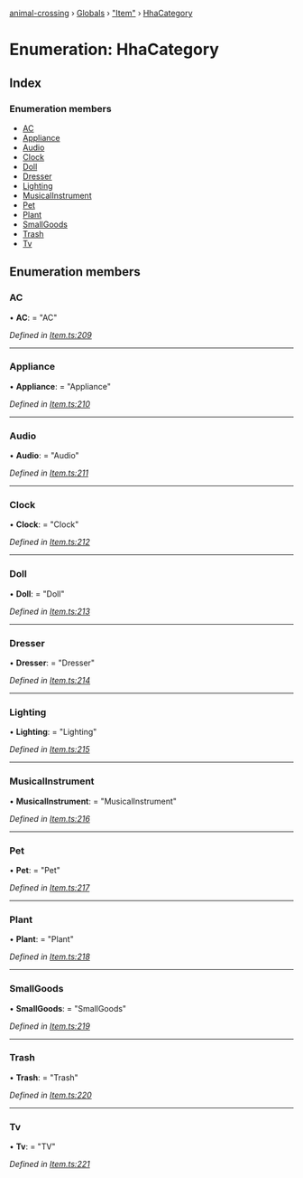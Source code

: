 [animal-crossing](../README.md) › [Globals](../globals.md) › ["Item"](../modules/_item_.md) › [HhaCategory](_item_.hhacategory.md)

# Enumeration: HhaCategory

## Index

### Enumeration members

* [AC](_item_.hhacategory.md#ac)
* [Appliance](_item_.hhacategory.md#appliance)
* [Audio](_item_.hhacategory.md#audio)
* [Clock](_item_.hhacategory.md#clock)
* [Doll](_item_.hhacategory.md#doll)
* [Dresser](_item_.hhacategory.md#dresser)
* [Lighting](_item_.hhacategory.md#lighting)
* [MusicalInstrument](_item_.hhacategory.md#musicalinstrument)
* [Pet](_item_.hhacategory.md#pet)
* [Plant](_item_.hhacategory.md#plant)
* [SmallGoods](_item_.hhacategory.md#smallgoods)
* [Trash](_item_.hhacategory.md#trash)
* [Tv](_item_.hhacategory.md#tv)

## Enumeration members

###  AC

• **AC**: = "AC"

*Defined in [Item.ts:209](https://github.com/Norviah/animal-crossing/blob/26c21f5/module/types/Item.ts#L209)*

___

###  Appliance

• **Appliance**: = "Appliance"

*Defined in [Item.ts:210](https://github.com/Norviah/animal-crossing/blob/26c21f5/module/types/Item.ts#L210)*

___

###  Audio

• **Audio**: = "Audio"

*Defined in [Item.ts:211](https://github.com/Norviah/animal-crossing/blob/26c21f5/module/types/Item.ts#L211)*

___

###  Clock

• **Clock**: = "Clock"

*Defined in [Item.ts:212](https://github.com/Norviah/animal-crossing/blob/26c21f5/module/types/Item.ts#L212)*

___

###  Doll

• **Doll**: = "Doll"

*Defined in [Item.ts:213](https://github.com/Norviah/animal-crossing/blob/26c21f5/module/types/Item.ts#L213)*

___

###  Dresser

• **Dresser**: = "Dresser"

*Defined in [Item.ts:214](https://github.com/Norviah/animal-crossing/blob/26c21f5/module/types/Item.ts#L214)*

___

###  Lighting

• **Lighting**: = "Lighting"

*Defined in [Item.ts:215](https://github.com/Norviah/animal-crossing/blob/26c21f5/module/types/Item.ts#L215)*

___

###  MusicalInstrument

• **MusicalInstrument**: = "MusicalInstrument"

*Defined in [Item.ts:216](https://github.com/Norviah/animal-crossing/blob/26c21f5/module/types/Item.ts#L216)*

___

###  Pet

• **Pet**: = "Pet"

*Defined in [Item.ts:217](https://github.com/Norviah/animal-crossing/blob/26c21f5/module/types/Item.ts#L217)*

___

###  Plant

• **Plant**: = "Plant"

*Defined in [Item.ts:218](https://github.com/Norviah/animal-crossing/blob/26c21f5/module/types/Item.ts#L218)*

___

###  SmallGoods

• **SmallGoods**: = "SmallGoods"

*Defined in [Item.ts:219](https://github.com/Norviah/animal-crossing/blob/26c21f5/module/types/Item.ts#L219)*

___

###  Trash

• **Trash**: = "Trash"

*Defined in [Item.ts:220](https://github.com/Norviah/animal-crossing/blob/26c21f5/module/types/Item.ts#L220)*

___

###  Tv

• **Tv**: = "TV"

*Defined in [Item.ts:221](https://github.com/Norviah/animal-crossing/blob/26c21f5/module/types/Item.ts#L221)*
